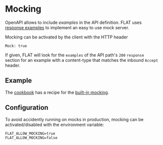 # Mocking

OpenAPI allows to include _examples_ in the API definition. FLAT uses [response examples](https://swagger.io/docs/specification/2-0/adding-examples/#responses) to implement an easy to use mock server.

Mocking can be activated by the client with the HTTP header

```
Mock: true
```

If given, FLAT will look for the `examples` of the API path's `200` `response` section for an example with a content-type that matches the inbound `Accept` header.

## Example

The [cookbook](/cookbook/README.md) has a recipe for the [built-in mocking](/cookbook/builtin-mocking.md).

## Configuration

To avoid accidently running on mocks in production, mocking can be activated/disabled with the environment variable:

```
FLAT_ALLOW_MOCKING=true
FLAT_ALLOW_MOCKING=false
```
